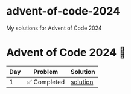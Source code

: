 # advent-of-code-2024
My solutions for Advent of Code 2024

# Advent of Code 2024 🎄

| Day  | Problem         | Solution       |
|------|-----------------|----------------|
| 1    | ✅ Completed    | [solution](day01/solution.py) |
